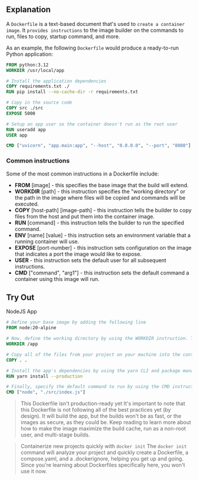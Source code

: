 ## Explanation
A `Dockerfile` is a text-based document that's used to `create a container image`. It `provides instructions` to the image builder on the commands to run, files to copy, startup command, and more.

As an example, the following `Dockerfile` would produce a ready-to-run Python application:
```dockerfile
FROM python:3.12
WORKDIR /usr/local/app

# Install the application dependencies
COPY requirements.txt ./
RUN pip install --no-cache-dir -r requirements.txt

# Copy in the source code
COPY src ./src
EXPOSE 5000

# Setup an app user so the container doesn't run as the root user
RUN useradd app
USER app

CMD ["uvicorn", "app.main:app", "--host", "0.0.0.0", "--port", "8080"]
```

### Common instructions
Some of the most common instructions in a Dockerfile include:

- **FROM** [image] - this specifies the base image that the build will extend.
- **WORKDIR** [path] - this instruction specifies the "working directory" or the path in the image where files will be copied and commands will be executed.
- **COPY** [host-path] [image-path] - this instruction tells the builder to copy files from the host and put them into the container image.
- **RUN** [command] - this instruction tells the builder to run the specified command.
- **ENV** [name] [value] - this instruction sets an environment variable that a running container will use.
- **EXPOSE** [port-number] - this instruction sets configuration on the image that indicates a port the image would like to expose.
- **USER** <user-or-uid> - this instruction sets the default user for all subsequent instructions.
- **CMD** ["command", "arg1"] - this instruction sets the default command a container using this image will run.


## Try Out
NodeJS App
```dockerfile
# Define your base image by adding the following line
FROM node:20-alpine

# Now, define the working directory by using the WORKDIR instruction. This will specify where future commands will run and the directory files will be copied inside the container image.
WORKDIR /app

# Copy all of the files from your project on your machine into the container image by using the COPY instruction:
COPY . .

# Install the app's dependencies by using the yarn CLI and package manager. To do so, run a command using the RUN instruction:
RUN yarn install --production

# Finally, specify the default command to run by using the CMD instruction:
CMD ["node", "./src/index.js"]
```


> This Dockerfile isn't production-ready yet
It's important to note that this Dockerfile is not following all of the best practices yet (by design). It will build the app, but the builds won't be as fast, or the images as secure, as they could be.
Keep reading to learn more about how to make the image maximize the build cache, run as a non-root user, and multi-stage builds.

> Containerize new projects quickly with `docker init`
The `docker init` command will analyze your project and quickly create a Dockerfile, a compose.yaml, and a .dockerignore, helping you get up and going. Since you're learning about Dockerfiles specifically here, you won't use it now.